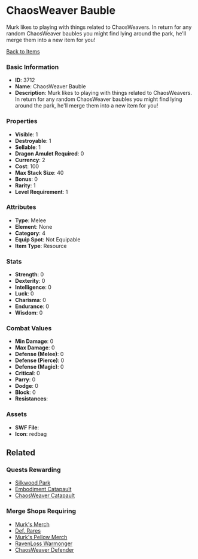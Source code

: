 # ChaosWeaver Bauble

Murk likes to playing with things related to ChaosWeavers.  In return for any random ChaosWeaver baubles you might find lying around the park, he'll merge them into a new item for you!

[Back to Items](../items.md)

### Basic Information

- **ID**: 3712
- **Name**: ChaosWeaver Bauble
- **Description**: Murk likes to playing with things related to ChaosWeavers.  In return for any random ChaosWeaver baubles you might find lying around the park, he&#039;ll merge them into a new item for you!

### Properties

- **Visible**: 1
- **Destroyable**: 1
- **Sellable**: 1
- **Dragon Amulet Required**: 0
- **Currency**: 2
- **Cost**: 100
- **Max Stack Size**: 40
- **Bonus**: 0
- **Rarity**: 1
- **Level Requirement**: 1

### Attributes

- **Type**: Melee
- **Element**: None
- **Category**: 4
- **Equip Spot**: Not Equipable
- **Item Type**: Resource

### Stats

- **Strength**: 0
- **Dexterity**: 0
- **Intelligence**: 0
- **Luck**: 0
- **Charisma**: 0
- **Endurance**: 0
- **Wisdom**: 0

### Combat Values

- **Min Damage**: 0
- **Max Damage**: 0
- **Defense (Melee)**: 0
- **Defense (Pierce)**: 0
- **Defense (Magic)**: 0
- **Critical**: 0
- **Parry**: 0
- **Dodge**: 0
- **Block**: 0
- **Resistances**: 

### Assets

- **SWF File**: 
- **Icon**: redbag

## Related

### Quests Rewarding

- [Silkwood Park](../quests/585-silkwood-park.md)
- [Embodiment Catapault](../quests/725-embodiment-catapault.md)
- [ChaosWeaver Catapault](../quests/730-chaosweaver-catapault.md)

### Merge Shops Requiring

- [Murk's Merch](../merge-shops/66-murk-s-merch.md)
- [Def. Rares](../merge-shops/4-def-rares.md)
- [Murk's Pellow Merch](../merge-shops/84-murk-s-pellow-merch.md)
- [RavenLoss Warmonger](../merge-shops/82-ravenloss-warmonger.md)
- [ChaosWeaver Defender](../merge-shops/83-chaosweaver-defender.md)

